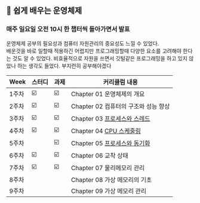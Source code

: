 ##  🍎 쉽게 배우는 운영체제
### 매주 일요일 오전 10시 한 챕터씩 돌아가면서 발표

운영체제 공부의 필요성과 컴퓨터 자원관리의 중요성도 느낄 수 있었다.  
배운것을 바로 일할때 적용하긴 어렵지만  프로그래밍할때 다양한 요소를 고려해야 한다는 것도 알 수 있었다. 비효율적으로 자원을 쓰면서 깃털같은 프로그래밍을 하고 있지 않았나 하는 생각도 들었다. 부지런히 공부해야겠다 

| Week | 스터디 | 과제 |커리큘럼 내용 |
| ------ | -- | -- |----------- |
| 1주차 | ☑️ | ☑️ | Chapter 01 운영체제의 개요 |
| 2주차 | ☑️ | ☑️ | Chapter 02 컴퓨터의 구조와 성능 향상 |
| 3주차 | ☑️ | ☑️ | Chapter 03 [프로세스와 스레드](./프로세스와%20스레드) |
| 4주차 | ☑️ | ☑️ | Chapter 04 [CPU 스케줄링](./CPU%20스케줄링) |
| 5주차 |  | ☑️ | Chapter 05 [프로세스와 동기화](./프로세스와%20동기화) |
| 6주차 | ☑️ | ☑️ | Chapter 06 교착 상태 |
| 7주차 | ☑️ | ☑️ | Chapter 07 물리메모리 관리 |
| 8주차 |  |  | Chapter 08 가상 메모리의 기초 |
| 9주차 |  |  | Chapter 09 가상 메모리 관리 |
